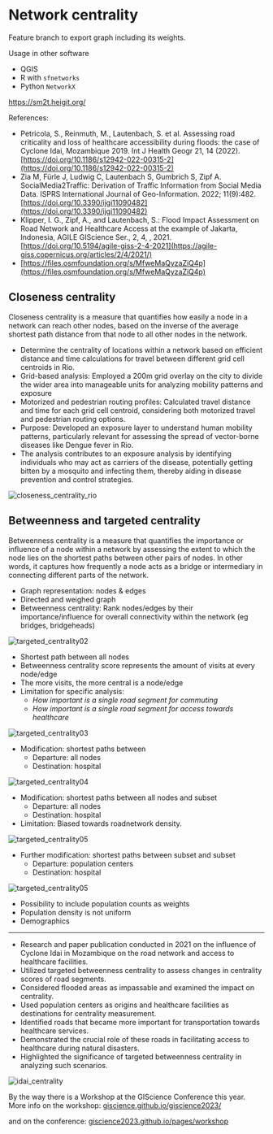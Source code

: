 # Network centrality

Feature branch to export graph including its weights.

Usage in other software
* QGIS
* R with `sfnetworks`
* Python `NetworkX`





https://sm2t.heigit.org/

References:


* Petricola, S., Reinmuth, M., Lautenbach, S. et al. Assessing road criticality and loss of healthcare accessibility during floods: the case of Cyclone Idai, Mozambique 2019. Int J Health Geogr 21, 14 (2022). [https://doi.org/10.1186/s12942-022-00315-2](https://doi.org/10.1186/s12942-022-00315-2)
* Zia M, Fürle J, Ludwig C, Lautenbach S, Gumbrich S, Zipf A. SocialMedia2Traffic: Derivation of Traffic Information from Social Media Data. ISPRS International Journal of Geo-Information. 2022; 11(9):482. [https://doi.org/10.3390/ijgi11090482](https://doi.org/10.3390/ijgi11090482)
* Klipper, I. G., Zipf, A., and Lautenbach, S.: Flood Impact Assessment on Road Network and Healthcare Access at the example of Jakarta, Indonesia, AGILE GIScience Ser., 2, 4, , 2021. [https://doi.org/10.5194/agile-giss-2-4-2021](https://agile-giss.copernicus.org/articles/2/4/2021/)
* [https://files.osmfoundation.org/s/MfweMaQyzaZiQ4p](https://files.osmfoundation.org/s/MfweMaQyzaZiQ4p)

## Closeness centrality

Closeness centrality is a measure that quantifies how easily a node in a network can reach other nodes, based on the inverse of the average shortest path distance from that node to all other nodes in the network.

* Determine the centrality of locations within a network based on efficient distance and time calculations for travel between different grid cell centroids in Rio.
* Grid-based analysis: Employed a 200m grid overlay on the city to divide the wider area into manageable units for analyzing mobility patterns and exposure
* Motorized and pedestrian routing profiles: Calculated travel distance and time for each grid cell centroid, considering both motorized travel and pedestrian routing options.
* Purpose: Developed an exposure layer to understand human mobility patterns, particularly relevant for assessing the spread of vector-borne diseases like Dengue fever in Rio.
* The analysis contributes to an exposure analysis by identifying individuals who may act as carriers of the disease, potentially getting bitten by a mosquito and infecting them, thereby aiding in disease prevention and control strategies.


![closeness_centrality_rio](../img/closeness_centrality_rio.png)

## Betweenness and targeted centrality

Betweenness centrality is a measure that quantifies the importance or influence of a node within a network by assessing the extent to which the node lies on the shortest paths between other pairs of nodes. In other words, it captures how frequently a node acts as a bridge or intermediary in connecting different parts of the network.

* Graph representation: nodes & edges
* Directed  and weighed graph
* Betweenness centrality: Rank nodes/edges by their importance/influence for overall connectivity within the network (eg bridges, bridgeheads)


![targeted_centrality02](../img/targeted_centrality07.png)

* Shortest path between all nodes
* Betweenness centrality score represents the amount of visits at every node/edge
* The more visits, the more central is a node/edge
* Limitation for specific analysis: 
  - _How important is a single road segment for commuting_
  - _How important is a single road segment for access towards healthcare_

![targeted_centrality03](../img/targeted_centrality06.png)

* Modification: shortest paths between
  - Departure: all nodes
  - Destination: hospital

![targeted_centrality04](../img/targeted_centrality04.png)

* Modification: shortest paths between all nodes and subset
  - Departure: all nodes
  - Destination: hospital
* Limitation: Biased towards roadnetwork density.

![targeted_centrality05](../img/targeted_centrality03.png)

* Further modification: shortest paths between subset and subset
  - Departure: population centers
  - Destination: hospital

![targeted_centrality05](../img/targeted_centrality02.png)

* Possibility to include population counts as weights
* Population density is not uniform
* Demographics 

---

* Research and paper publication conducted in 2021 on the influence of Cyclone Idai in Mozambique on the road network and access to healthcare facilities.
* Utilized targeted betweenness centrality to assess changes in centrality scores of road segments.
* Considered flooded areas as impassable and examined the impact on centrality.
* Used population centers as origins and healthcare facilities as destinations for centrality measurement.
* Identified roads that became more important for transportation towards healthcare services.
* Demonstrated the crucial role of these roads in facilitating access to healthcare during natural disasters.
* Highlighted the significance of targeted betweenness centrality in analyzing such scenarios.


![idai_centrality](../img/idai_centrality.png)


By the way there is a Workshop at the GIScience Conference this year.
More info on the workshop: [giscience.github.io/giscience2023/](https://giscience.github.io/giscience2023/)

and on the conference:
[giscience2023.github.io/pages/workshop](https://giscience2023.github.io/pages/workshop.html)
